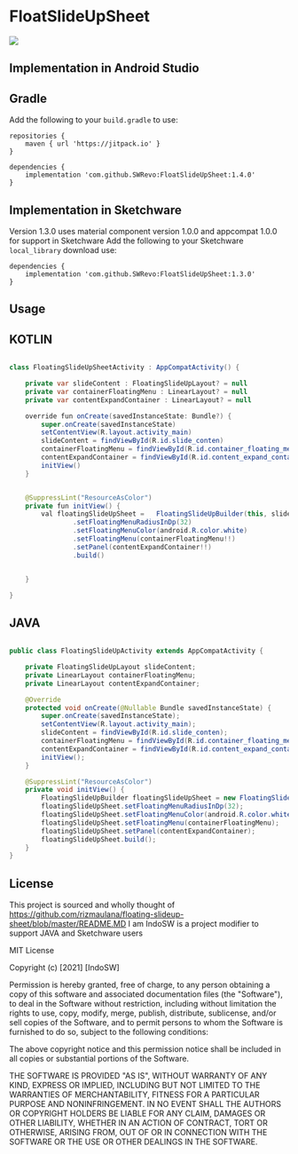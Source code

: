 # FloatSlideUpSheet
[![](https://jitpack.io/v/SWRevo/FloatSlideUpSheet.svg)](https://jitpack.io/#SWRevo/FloatSlideUpSheet)

## Implementation in Android Studio
## Gradle
Add the following to your `build.gradle` to use:
```
repositories {
    maven { url 'https://jitpack.io' }
}

dependencies {
    implementation 'com.github.SWRevo:FloatSlideUpSheet:1.4.0'
}
```
## Implementation in Sketchware
Version 1.3.0 uses material component version 1.0.0 and appcompat 1.0.0 for support in Sketchware
Add the following to your Sketchware `local_library` download use:
```
dependencies {
    implementation 'com.github.SWRevo:FloatSlideUpSheet:1.3.0'
}
```

## Usage
## KOTLIN

```java

class FloatingSlideUpSheetActivity : AppCompatActivity() {

    private var slideContent : FloatingSlideUpLayout? = null
    private var containerFloatingMenu : LinearLayout? = null
    private var contentExpandContainer : LinearLayout? = null

    override fun onCreate(savedInstanceState: Bundle?) {
        super.onCreate(savedInstanceState)
        setContentView(R.layout.activity_main)
        slideContent = findViewById(R.id.slide_conten)
        containerFloatingMenu = findViewById(R.id.container_floating_menu)
        contentExpandContainer = findViewById(R.id.content_expand_container)
        initView()
    }


    @SuppressLint("ResourceAsColor")
    private fun initView() {
        val floatingSlideUpSheet =   FloatingSlideUpBuilder(this, slideContent!!)
                .setFloatingMenuRadiusInDp(32)
                .setFloatingMenuColor(android.R.color.white)
                .setFloatingMenu(containerFloatingMenu!!)
                .setPanel(contentExpandContainer!!)
                .build()


    }

}

```

## JAVA

```java

public class FloatingSlideUpActivity extends AppCompatActivity {

    private FloatingSlideUpLayout slideContent;
    private LinearLayout containerFloatingMenu;
    private LinearLayout contentExpandContainer;

    @Override
    protected void onCreate(@Nullable Bundle savedInstanceState) {
        super.onCreate(savedInstanceState);
        setContentView(R.layout.activity_main);
        slideContent = findViewById(R.id.slide_conten);
        containerFloatingMenu = findViewById(R.id.container_floating_menu);
        contentExpandContainer = findViewById(R.id.content_expand_container);
        initView();
    }

    @SuppressLint("ResourceAsColor")
    private void initView() {
        FloatingSlideUpBuilder floatingSlideUpSheet = new FloatingSlideUpBuilder(this, slideContent);
        floatingSlideUpSheet.setFloatingMenuRadiusInDp(32);
        floatingSlideUpSheet.setFloatingMenuColor(android.R.color.white);
        floatingSlideUpSheet.setFloatingMenu(containerFloatingMenu);
        floatingSlideUpSheet.setPanel(contentExpandContainer);
        floatingSlideUpSheet.build();
    }
}

```

## License

    
This project is sourced and wholly thought of https://github.com/rizmaulana/floating-slideup-sheet/blob/master/README.MD
I am IndoSW is a project modifier to support JAVA and Sketchware users

MIT License

Copyright (c) [2021] [IndoSW]

Permission is hereby granted, free of charge, to any person obtaining a copy
of this software and associated documentation files (the "Software"), to deal
in the Software without restriction, including without limitation the rights
to use, copy, modify, merge, publish, distribute, sublicense, and/or sell
copies of the Software, and to permit persons to whom the Software is
furnished to do so, subject to the following conditions:

The above copyright notice and this permission notice shall be included in all
copies or substantial portions of the Software.

THE SOFTWARE IS PROVIDED "AS IS", WITHOUT WARRANTY OF ANY KIND, EXPRESS OR
IMPLIED, INCLUDING BUT NOT LIMITED TO THE WARRANTIES OF MERCHANTABILITY,
FITNESS FOR A PARTICULAR PURPOSE AND NONINFRINGEMENT. IN NO EVENT SHALL THE
AUTHORS OR COPYRIGHT HOLDERS BE LIABLE FOR ANY CLAIM, DAMAGES OR OTHER
LIABILITY, WHETHER IN AN ACTION OF CONTRACT, TORT OR OTHERWISE, ARISING FROM,
OUT OF OR IN CONNECTION WITH THE SOFTWARE OR THE USE OR OTHER DEALINGS IN THE
SOFTWARE.
